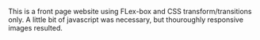 This is a front page website using FLex-box and CSS transform/transitions only.
A little bit of javascript was necessary, but thouroughly responsive images resulted.
